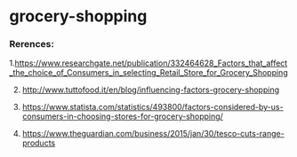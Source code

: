 # grocery-shopping


### Rerences: 

1.https://www.researchgate.net/publication/332464628_Factors_that_affect_the_choice_of_Consumers_in_selecting_Retail_Store_for_Grocery_Shopping

2. http://www.tuttofood.it/en/blog/influencing-factors-grocery-shopping

3. https://www.statista.com/statistics/493800/factors-considered-by-us-consumers-in-choosing-stores-for-grocery-shopping/

4. https://www.theguardian.com/business/2015/jan/30/tesco-cuts-range-products
